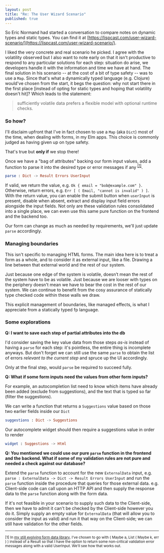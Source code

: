 ```yaml
---
layout: post
title: "Re: The User Wizard Scenario"
published: true
---
```

So Eric Normand had started a conversation to compare notes on dynamic types and static types. You can find it at [https://lispcast.com/user-wizard-scenario/](https://lispcast.com/user-wizard-scenario/).

I liked the very concrete and real scenario he picked. I agree with the volatility observed but I also want to note early on that it isn't productive to respond to any particular solutions for each step: situation do arise, we developers handle it with the information and time we have at hand. The final solution in his scenario -- at the cost of a bit of type safety -- was to use a `Map`. Since that's what a dynamically typed language (e.g. Clojure) would've chosen from the start, it begs the question: why not start there in the first place [instead of opting for static types and hoping that volatility doesn't hit]? Which leads to the statement:

> sufficiently volatile data prefers a flexible model with optional runtime checks.

### So how?

I'll disclaim upfront that I've in fact chosen to use a `Map` (aka `Dict`) most of the time, when dealing with forms, in my Elm apps. This choice is commonly judged as having given up on type safety.

That's true but **only if** we stop there!

Once we have a "bag of attributes" backing our form input values, add a function to parse it into the desired type or error messages if any <sup>[[1]](#footnote1)</sup>.

```elm
parse : Dict -> Result Errors UserInput
```

If valid, we return the value, e.g. `Ok { email = "bob@example.com" }`. Otherwise, return errors, e.g. `Err [ ( Email, "cannot is invalid" ) ]`. With the return value, you can enable the submit button when `userInput` is present, disable when absent, extract and display input field errors alongside the input fields. Not only are these validation rules consolidated into a single place, we can even use this same pure function on the frontend and the backend too.

Our form can change as much as needed by requirements, we'll just update `parse` accordingly.

### Managing boundaries

This isn't specific to managing HTML forms. The main idea here is to treat a form as a whole, and to consider it as external input, like a file. Drawing a line between that external world and the rest of our system.

Just because one edge of the system is volatile, doesn’t mean the rest of the system have to be as volatile. Just because we are looser with types on the periphery doesn't mean we have to bear the cost in the rest of our system. We can continue to benefit from the cosy assurance of statically type checked code within these walls we draw.

This explicit management of boundaries, like managed effects, is what I appreciate from a statically typed fp language.

### Some explorations

**Q: I want to save each step of partial attributes into the db**

I'd consider saving the key value data from those steps _as-is_ instead of having a `parse` for each step: it's pointless, the entire thing is incomplete anyways. But don't forget we can still use the same `parse` to obtain the list of errors _relevant to the current step_ and spruce up the UI accordingly.

Only at the final step, would `parse` be required to succeed fully.

**Q: What if some form inputs need the values from other form inputs?**

For example, an autocompletion list need to know which items have already been added (exclude from suggestions), and the text that is typed so far (filter the suggestions).

We can write a function that returns a `Suggestions` value based on those two earlier fields inside our `Dict`

```elm
suggestions : Dict -> Suggestions
```

Our autocomplete widget should then require a suggestions value in order to render

```elm
widget : Suggestions -> Html
```

**Q: You mentioned we could use our pure `parse` function in the frontend and the backend. What if some of my validation rules are not pure and needed a check against our database?**

Extend the `parse` function to account for the new `ExternalData` input, e.g. `parse : ExternalData -> Dict -> Result Errors UserInput` and run the `parse` function inside the procedure that queries for those external data. e.g. Client-side code can call upon an HTTP API and then supply the response data to the `parse` function along with the form data.

If it's not feasible in your scenario to supply such data to the Client-side, then we have to admit it can't be checked by the Client-side however you do it. Simply supply an empty value for `ExternalData` (that will allow you to consider the input as valid) and run it that way on the Client-side; we can still have validation for the other fields.

---

<sub><a name="footnote1">[1]</a> In [my still evolving form data library](https://elm-formdata.netlify.app), I've chosen to go with ( Maybe a, List ( Maybe k, err ) ) instead of a Result so that I have the option to return some non-critical validation error messages along with a valid UserInput. We'll see how that works out.</sub><br/>
